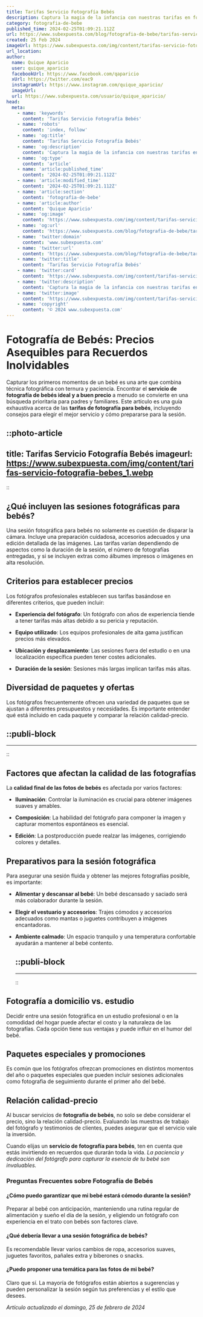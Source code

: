 ```yaml
---
title: Tarifas Servicio Fotografía Bebés
description: Captura la magia de la infancia con nuestras tarifas en fotografía para bebés. Recuerdos inolvidables con calidad profesional.
category: fotografia-de-bebe
published_time: 2024-02-25T01:09:21.112Z
url: https://www.subexpuesta.com/blog/fotografia-de-bebe/tarifas-servicio-fotografia-bebes
created: 25 Feb 2024
imageUrl: https://www.subexpuesta.com/img/content/tarifas-servicio-fotografia-bebes_1.webp
url_location:
author:
  name: Quique Aparicio
  user: quique_aparicio
  facebookUrl: https://www.facebook.com/qaparicio
  xUrl: https://twitter.com/eac9
  instagramUrl: https://www.instagram.com/quique_aparicio/
  imageUrl: 
  url: https://www.subexpuesta.com/usuario/quique_aparicio/
head:
  meta:
    - name: 'keywords'
      content: 'Tarifas Servicio Fotografía Bebés'
    - name: 'robots'
      content: 'index, follow'
    - name: 'og:title'
      content: 'Tarifas Servicio Fotografía Bebés'
    - name: 'og:description'
      content: 'Captura la magia de la infancia con nuestras tarifas en fotografía para bebés. Recuerdos inolvidables con calidad profesional.'
    - name: 'og:type'
      content: 'article'
    - name: 'article:published_time'
      content: '2024-02-25T01:09:21.112Z'
    - name: 'article:modified_time'
      content: '2024-02-25T01:09:21.112Z'
    - name: 'article:section'
      content: 'fotografia-de-bebe'
    - name: 'article:author'
      content: 'Quique Aparicio'
    - name: 'og:image'
      content: 'https://www.subexpuesta.com/img/content/tarifas-servicio-fotografia-bebes_1.webp'
    - name: 'og:url'
      content: 'https://www.subexpuesta.com/blog/fotografia-de-bebe/tarifas-servicio-fotografia-bebes'
    - name: 'twitter:domain'
      content: 'www.subexpuesta.com'
    - name: 'twitter:url'
      content: 'https://www.subexpuesta.com/blog/fotografia-de-bebe/tarifas-servicio-fotografia-bebes'
    - name: 'twitter:title'
      content: 'Tarifas Servicio Fotografía Bebés'
    - name: 'twitter:card'
      content: 'https://www.subexpuesta.com/img/content/tarifas-servicio-fotografia-bebes_1.webp'
    - name: 'twitter:description'
      content: 'Captura la magia de la infancia con nuestras tarifas en fotografía para bebés. Recuerdos inolvidables con calidad profesional.'
    - name: 'twitter:image'
      content: 'https://www.subexpuesta.com/img/content/tarifas-servicio-fotografia-bebes_1.webp'
    - name: 'copyright'
      content: '© 2024 www.subexpuesta.com'
---
```

# Fotografía de Bebés: Precios Asequibles para Recuerdos Inolvidables

Capturar los primeros momentos de un bebé es una arte que combina técnica fotográfica con ternura y paciencia. Encontrar el **servicio de fotografía de bebés ideal y a buen precio** a menudo se convierte en una búsqueda prioritaria para padres y familiares. Este artículo es una guía exhaustiva acerca de las **tarifas de fotografía para bebés**, incluyendo consejos para elegir el mejor servicio y cómo prepararse para la sesión.


::photo-article
---
title: Tarifas Servicio Fotografía Bebés
imageurl: https://www.subexpuesta.com/img/content/tarifas-servicio-fotografia-bebes_1.webp
---
::



## ¿Qué incluyen las sesiones fotográficas para bebés?

Una sesión fotográfica para bebés no solamente es cuestión de disparar la cámara. Incluye una preparación cuidadosa, accesorios adecuados y una edición detallada de las imágenes. Las tarifas varían dependiendo de aspectos como la duración de la sesión, el número de fotografías entregadas, y si se incluyen extras como álbumes impresos o imágenes en alta resolución.

## Criterios para establecer precios

Los fotógrafos profesionales establecen sus tarifas basándose en diferentes criterios, que pueden incluir:

- **Experiencia del fotógrafo**: Un fotógrafo con años de experiencia tiende a tener tarifas más altas debido a su pericia y reputación.

- **Equipo utilizado**: Los equipos profesionales de alta gama justifican precios más elevados.

- **Ubicación y desplazamiento**: Las sesiones fuera del estudio o en una localización específica pueden tener costes adicionales.

- **Duración de la sesión**: Sesiones más largas implican tarifas más altas.

## Diversidad de paquetes y ofertas

Los fotógrafos frecuentemente ofrecen una variedad de paquetes que se ajustan a diferentes presupuestos y necesidades. Es importante entender qué está incluido en cada paquete y comparar la relación calidad-precio.


  ::publi-block
  ---
  ---
  ::
  
  

## Factores que afectan la calidad de las fotografías

La **calidad final de las fotos de bebés** es afectada por varios factores:

- **Iluminación**: Controlar la iluminación es crucial para obtener imágenes suaves y amables.

- **Composición**: La habilidad del fotógrafo para componer la imagen y capturar momentos espontáneos es esencial.

- **Edición**: La postproducción puede realzar las imágenes, corrigiendo colores y detalles.

## Preparativos para la sesión fotográfica

Para asegurar una sesión fluida y obtener las mejores fotografías posible, es importante:

- **Alimentar y descansar al bebé**: Un bebé descansado y saciado será más colaborador durante la sesión.

- **Elegir el vestuario y accesorios**: Trajes cómodos y accesorios adecuados como mantas o juguetes contribuyen a imágenes encantadoras.

- **Ambiente calmado**: Un espacio tranquilo y una temperatura confortable ayudarán a mantener al bebé contento.


  ::publi-block
  ---
  ---
  ::
  
  

## Fotografía a domicilio vs. estudio

Decidir entre una sesión fotográfica en un estudio profesional o en la comodidad del hogar puede afectar el costo y la naturaleza de las fotografías. Cada opción tiene sus ventajas y puede influir en el humor del bebé.

## Paquetes especiales y promociones

Es común que los fotógrafos ofrezcan promociones en distintos momentos del año o paquetes especiales que pueden incluir sesiones adicionales como fotografia de seguimiento durante el primer año del bebé.

## Relación calidad-precio

Al buscar servicios de **fotografía de bebés**, no solo se debe considerar el precio, sino la relación calidad-precio. Evaluando las muestras de trabajo del fotógrafo y testimonios de clientes, puedes asegurar que el servicio vale la inversión.

Cuando elijas un **servicio de fotografía para bebés**, ten en cuenta que estás invirtiendo en recuerdos que durarán toda la vida. *La paciencia y dedicación del fotógrafo para capturar la esencia de tu bebé son invaluables.*

### Preguntas Frecuentes sobre Fotografía de Bebés

#### ¿Cómo puedo garantizar que mi bebé estará cómodo durante la sesión?
Preparar al bebé con anticipación, manteniendo una rutina regular de alimentación y sueño el día de la sesión, y eligiendo un fotógrafo con experiencia en el trato con bebés son factores clave.

#### ¿Qué debería llevar a una sesión fotográfica de bebés?
Es recomendable llevar varios cambios de ropa, accesorios suaves, juguetes favoritos, pañales extra y biberones o snacks.

#### ¿Puedo proponer una temática para las fotos de mi bebé?
Claro que sí. La mayoría de fotógrafos están abiertos a sugerencias y pueden personalizar la sesión según tus preferencias y el estilo que desees.

_Artículo actualizado el domingo, 25 de febrero de 2024_